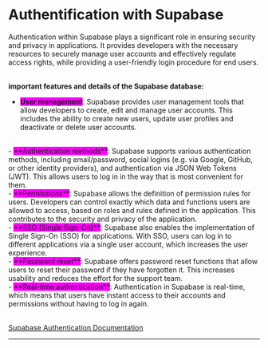 # <i class="fas fa-key"></i> Authentification with Supabase

Authentication within Supabase plays a significant role in ensuring security and privacy in applications. It provides developers with the necessary resources to securely manage user accounts and effectively regulate access rights, while providing a user-friendly login procedure for end users.
<br>
<br>

**important features and details of the Supabase database:**

- <span style="background-color: fuchsia;">**User management**</span>: Supabase provides user management tools that allow developers to create, edit and manage user accounts. This includes the ability to create new users, update user profiles and deactivate or delete user accounts.
<br>
-  <span style="background-color: fuchsia;">**Authentication methods**</span>: Supabase supports various authentication methods, including email/password, social logins (e.g. via Google, GitHub, or other identity providers), and authentication via JSON Web Tokens (JWT). This allows users to log in in the way that is most convenient for them.
<br>
- <span style="background-color: fuchsia;">**Permissions**</span>: Supabase allows the definition of permission rules for users. Developers can control exactly which data and functions users are allowed to access, based on roles and rules defined in the application. This contributes to the security and privacy of the application.
<br>
- <span style="background-color: fuchsia;">**SSO (Single Sign-On)**</span>: Supabase also enables the implementation of Single Sign-On (SSO) for applications. With SSO, users can log in to different applications via a single user account, which increases the user experience.
<br>
- <span style="background-color: fuchsia;">**Password reset**</span>: Supabase offers password reset functions that allow users to reset their password if they have forgotten it. This increases usability and reduces the effort for the support team.
<br>
- <span style="background-color: fuchsia;">**Real-time authentication**</span>: Authentication in Supabase is real-time, which means that users have instant access to their accounts and permissions without having to log in again.
<br>
<br>

[Supabase Authentication Documentation](https://supabase.com/auth)

---


